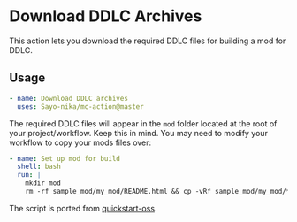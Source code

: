 # Download DDLC Archives

This action lets you download the required DDLC files for building a mod for DDLC.

## Usage
```yml
- name: Download DDLC archives
  uses: Sayo-nika/mc-action@master
```

The required DDLC files will appear in the `mod` folder located at the root of your project/workflow. Keep this in mind. You may need to modify your workflow to copy your mods files over:
```yml
- name: Set up mod for build
  shell: bash
  run: |
    mkdir mod
    rm -rf sample_mod/my_mod/README.html && cp -vRf sample_mod/my_mod/* mod/
```

The script is ported from [quickstart-oss](https://github.com/Sayo-nika/quickstart-oss).
